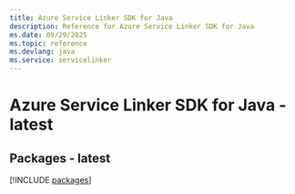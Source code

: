 ```yaml
---
title: Azure Service Linker SDK for Java
description: Reference for Azure Service Linker SDK for Java
ms.date: 09/29/2025
ms.topic: reference
ms.devlang: java
ms.service: servicelinker
---
```

# Azure Service Linker SDK for Java - latest
## Packages - latest
[!INCLUDE [packages](service-linker-index.md)]